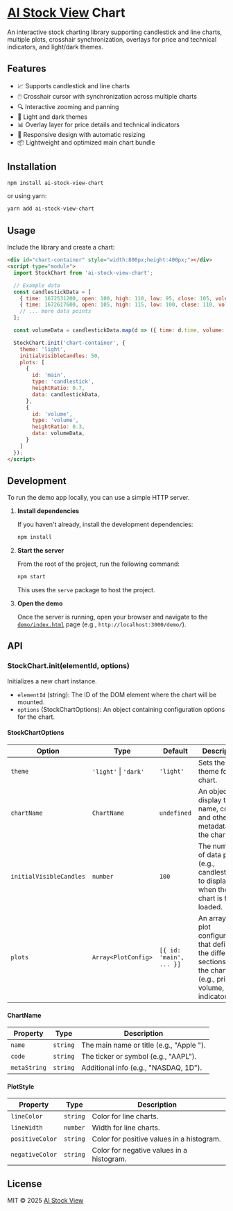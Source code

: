 # [AI Stock View](https://aistockview.com) Chart

An interactive stock charting library supporting candlestick and line charts, multiple plots, crosshair synchronization, overlays for price and technical indicators, and light/dark themes.

## Features

- 📈 Supports candlestick and line charts
- 🖱️ Crosshair cursor with synchronization across multiple charts
- 🔍 Interactive zooming and panning
- 🎨 Light and dark themes
- 📊 Overlay layer for price details and technical indicators
- 📐 Responsive design with automatic resizing
- 📦 Lightweight and optimized main chart bundle

## Installation

```bash
npm install ai-stock-view-chart
```

or using yarn:

```bash
yarn add ai-stock-view-chart
```

## Usage

Include the library and create a chart:

```html
<div id="chart-container" style="width:800px;height:400px;"></div>
<script type="module">
  import StockChart from 'ai-stock-view-chart';

  // Example data
  const candlestickData = [
    { time: 1672531200, open: 100, high: 110, low: 95, close: 105, volume: 5000 },
    { time: 1672617600, open: 105, high: 115, low: 100, close: 110, volume: 6000 },
    // ... more data points
  ];

  const volumeData = candlestickData.map(d => ({ time: d.time, volume: d.volume }));

  StockChart.init('chart-container', {
    theme: 'light',
    initialVisibleCandles: 50,
    plots: [
      {
        id: 'main',
        type: 'candlestick',
        heightRatio: 0.7,
        data: candlestickData,
      },
      {
        id: 'volume',
        type: 'volume',
        heightRatio: 0.3,
        data: volumeData,
      }
    ]
  });
</script>
```

## Development

To run the demo app locally, you can use a simple HTTP server.

1.  **Install dependencies**

    If you haven't already, install the development dependencies:

    ```bash
    npm install
    ```

2.  **Start the server**

    From the root of the project, run the following command:

    ```bash
    npm start
    ```

    This uses the `serve` package to host the project.

2.  **Open the demo**

    Once the server is running, open your browser and navigate to the [`demo/index.html`](demo/index.html) page (e.g., `http://localhost:3000/demo/`).

## API

### StockChart.init(elementId, options)

Initializes a new chart instance.

- `elementId` (string): The ID of the DOM element where the chart will be mounted.
- `options` (StockChartOptions): An object containing configuration options for the chart.

#### StockChartOptions

| Option                  | Type                                | Default                               | Description                                                                                                                                          |
| ----------------------- | ----------------------------------- | ------------------------------------- | ---------------------------------------------------------------------------------------------------------------------------------------------------- |
| `theme`                 | `'light'` \| `'dark'`               | `'light'`                             | Sets the color theme for the chart.                                                                                                                  |
| `chartName`             | `ChartName`                         | `undefined`                           | An object to display the name, code, and other metadata on the chart.                                                                                |
| `initialVisibleCandles` | `number`                            | `100`                                 | The number of data points (e.g., candlesticks) to display when the chart is first loaded.                                                            |
| `plots`                 | `Array<PlotConfig>`                 | `[{ id: 'main', ... }]`               | An array of plot configurations that define the different sections of the chart (e.g., price, volume, indicators).                                   |

#### ChartName

| Property     | Type     | Description                               |
| ------------ | -------- | ----------------------------------------- |
| `name`       | `string` | The main name or title (e.g., "Apple ").  |
| `code`       | `string` | The ticker or symbol (e.g., "AAPL").      |
| `metaString` | `string` | Additional info (e.g., "NASDAQ, 1D").     |

#### PlotStyle

| Property        | Type     | Description                                                              |
| --------------- | -------- | ------------------------------------------------------------------------ |
| `lineColor`     | `string` | Color for line charts.                                                   |
| `lineWidth`     | `number` | Width for line charts.                                                   |
| `positiveColor` | `string` | Color for positive values in a histogram.                                |
| `negativeColor` | `string` | Color for negative values in a histogram.                                |

## License

MIT © 2025 [AI Stock View](https://aistockview.com/) 